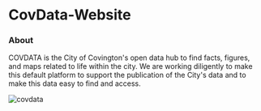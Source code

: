 # CovData-Website

<!-- ABOUT THE DATA HUB-->
### About
COVDATA is the City of Covington's open data hub to find facts, figures, and maps related to life within the city. We are working diligently to make this default platform to support the publication of the City's data and to make this data easy to find and access. 



![covdata](https://user-images.githubusercontent.com/24296075/175827245-980975ac-e992-4023-be4a-f026d26bb459.PNG)

